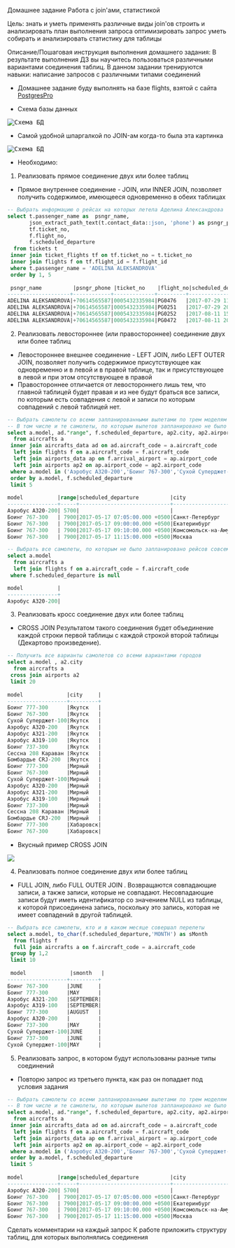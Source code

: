 Домашнее задание
Работа с join'ами, статистикой

Цель:
знать и уметь применять различные виды join'ов
строить и анализировать план выполнения запроса
оптимизировать запрос
уметь собирать и анализировать статистику для таблицы

Описание/Пошаговая инструкция выполнения домашнего задания:
В результате выполнения ДЗ вы научитесь пользоваться
различными вариантами соединения таблиц.
В данном задании тренируются навыки: написание запросов с различными типами соединений

* Домашнее задание буду выполнять на базе flights, взятой с сайта [PostgresPro](https://postgrespro.ru/education/demodb)

* Схема базы данных
<kbd>
  <img src="https://github.com/AleksMinin/otus-pgsql-dba-dev/raw/main/HomeWork_13/images/schema_db.jpg" alt="Схема БД" caption="Схема БД"/>
</kbd>

* Самой удобной шпаргалкой по JOIN-ам когда-то была эта картинка
<kbd>
  <img src="https://github.com/AleksMinin/otus-pgsql-dba-dev/raw/main/HomeWork_13/images/SQL_JOINS.png" alt="Схема БД" caption="Схема БД"/>
</kbd>

* Необходимо:
1. Реализовать прямое соединение двух или более таблиц
* Прямое внутреннее соединение - JOIN, или INNER JOIN, позволяет получить содержимое, имеющееся одновременно в обеих таблицах
```sql
-- Выбрать информацию о рейсах на которых летела Аделина Александрова
select t.passenger_name as  psngr_name,
       json_extract_path_text(t.contact_data::json, 'phone') as psngr_phone,
       tf.ticket_no,
       f.flight_no,
       f.scheduled_departure
  from tickets t  
 inner join ticket_flights tf on tf.ticket_no = t.ticket_no
 inner join flights f on tf.flight_id = f.flight_id
 where t.passenger_name = 'ADELINA ALEKSANDROVA'
 order by 1, 5
 
 psngr_name          |psngr_phone |ticket_no    |flight_no|scheduled_departure          |
--------------------+------------+-------------+---------+-----------------------------+
ADELINA ALEKSANDROVA|+70614565587|0005432335984|PG0476   |2017-07-29 11:45:00.000 +0500|
ADELINA ALEKSANDROVA|+70614565587|0005432335984|PG0251   |2017-07-29 20:05:00.000 +0500|
ADELINA ALEKSANDROVA|+70614565587|0005432335984|PG0252   |2017-08-11 15:05:00.000 +0500|
ADELINA ALEKSANDROVA|+70614565587|0005432335984|PG0472   |2017-08-11 20:30:00.000 +0500|
```

2. Реализовать левостороннее (или правостороннее) соединение двух или более таблиц
* Левостороннее внешнее соединение - LEFT JOIN, либо LEFT OUTER JOIN, позволяет получить содержимое присутствующее как одновременно и в левой и в правой таблице, так и присутствующее в левой и при этом отсутствующее в правой
* Правостороннее отличается от левостороннего лишь тем, что главной таблицей будет правая и из нее будут браться все записи, по которым есть совпадения с левой и записи по которым совпадений с левой таблицей нет.

```sql
-- Выбрать самолеты со всеми запланированными вылетами по трем моделям самолетов, с указанием города и аэропорта назначения.
-- В том числе и те самолеты, по которым вылетов запланировано не было
select a.model, ad."range", f.scheduled_departure, ap2.city, ap2.airport_name
  from aircrafts a
 inner join aircrafts_data ad on ad.aircraft_code = a.aircraft_code
  left join flights f on a.aircraft_code = f.aircraft_code
  left join airports_data ap on f.arrival_airport = ap.airport_code
  left join airports ap2 on ap.airport_code = ap2.airport_code
 where a.model in ('Аэробус A320-200','Боинг 767-300','Сухой Суперджет-100')
 order by a.model, f.scheduled_departure
 limit 5
  
model           |range|scheduled_departure          |city                |airport_name|
----------------+-----+-----------------------------+--------------------+------------+
Аэробус A320-200| 5700|                             |                    |            |
Боинг 767-300   | 7900|2017-05-17 07:05:00.000 +0500|Санкт-Петербург     |Пулково     |
Боинг 767-300   | 7900|2017-05-17 09:00:00.000 +0500|Екатеринбург        |Кольцово    |
Боинг 767-300   | 7900|2017-05-17 09:10:00.000 +0500|Комсомольск-на-Амуре|Хурба       |
Боинг 767-300   | 7900|2017-05-17 11:15:00.000 +0500|Москва              |Домодедово  |  

-- Выбрать все самолеты, по которым не было запланировано рейсов совсем (самолет еще не использовался)
select a.model
  from aircrafts a
  left join flights f on a.aircraft_code = f.aircraft_code
 where f.scheduled_departure is null

model           |
----------------+
Аэробус A320-200|  
``` 

3. Реализовать кросс соединение двух или более таблиц
* CROSS JOIN Результатом такого соединения будет объединение каждой строки первой таблицы с каждой строкой второй таблицы (Декартово произведение).
```sql
-- Получить все варианты самолетов со всеми вариантами городов
select a.model , a2.city 
  from aircrafts a 
 cross join airports a2 
 limit 20
 
model              |city     |
-------------------+---------+
Боинг 777-300      |Якутск   |
Боинг 767-300      |Якутск   |
Сухой Суперджет-100|Якутск   |
Аэробус A320-200   |Якутск   |
Аэробус A321-200   |Якутск   |
Аэробус A319-100   |Якутск   |
Боинг 737-300      |Якутск   |
Сессна 208 Караван |Якутск   |
Бомбардье CRJ-200  |Якутск   |
Боинг 777-300      |Мирный   |
Боинг 767-300      |Мирный   |
Сухой Суперджет-100|Мирный   |
Аэробус A320-200   |Мирный   |
Аэробус A321-200   |Мирный   |
Аэробус A319-100   |Мирный   |
Боинг 737-300      |Мирный   |
Сессна 208 Караван |Мирный   |
Бомбардье CRJ-200  |Мирный   |
Боинг 777-300      |Хабаровск|
Боинг 767-300      |Хабаровск| 
```
* Вкусный пример CROSS JOIN
<kbd>
  <img src="https://github.com/AleksMinin/otus-pgsql-dba-dev/raw/main/HomeWork_13/images/dinner.png"/>
</kbd>

4. Реализовать полное соединение двух или более таблиц
* FULL JOIN, либо FULL OUTER JOIN . Возвращаются совпадающие записи, а также записи, которые не совпадают. Несовпадающие записи будут иметь идентификатор со значением NULL из таблицы, к которой присоединена запись, поскольку это запись, которая не имеет совпадений в другой таблицей.
```sql
-- Выбрать все самолеты, кто и в каком месяце совершал перелеты
select a.model, to_char(f.scheduled_departure,'MONTH') as sMonth
  from flights f
  full join aircrafts a on f.aircraft_code = a.aircraft_code
 group by 1,2 
 limit 10
 
 model              |smonth   |
-------------------+---------+
Боинг 767-300      |JUNE     |
Боинг 777-300      |MAY      |
Аэробус A321-200   |SEPTEMBER|
Аэробус A319-100   |SEPTEMBER|
Боинг 777-300      |AUGUST   |
Аэробус A320-200   |         |
Боинг 737-300      |MAY      |
Сухой Суперджет-100|JUNE     |
Боинг 737-300      |JUNE     |
Сухой Суперджет-100|MAY      |
```

5. Реализовать запрос, в котором будут использованы разные типы соединений
* Повторю запрос из третьего пункта, как раз он попадает под условия задания
```sql
-- Выбрать самолеты со всеми запланированными вылетами по трем моделям самолетов, с указанием города и аэропорта назначения.
-- В том числе и те самолеты, по которым вылетов запланировано не было
select a.model, ad."range", f.scheduled_departure, ap2.city, ap2.airport_name
  from aircrafts a
 inner join aircrafts_data ad on ad.aircraft_code = a.aircraft_code
  left join flights f on a.aircraft_code = f.aircraft_code
  left join airports_data ap on f.arrival_airport = ap.airport_code
  left join airports ap2 on ap.airport_code = ap2.airport_code
 where a.model in ('Аэробус A320-200','Боинг 767-300','Сухой Суперджет-100')
 order by a.model, f.scheduled_departure
 limit 5
  
model           |range|scheduled_departure          |city                |airport_name|
----------------+-----+-----------------------------+--------------------+------------+
Аэробус A320-200| 5700|                             |                    |            |
Боинг 767-300   | 7900|2017-05-17 07:05:00.000 +0500|Санкт-Петербург     |Пулково     |
Боинг 767-300   | 7900|2017-05-17 09:00:00.000 +0500|Екатеринбург        |Кольцово    |
Боинг 767-300   | 7900|2017-05-17 09:10:00.000 +0500|Комсомольск-на-Амуре|Хурба       |
Боинг 767-300   | 7900|2017-05-17 11:15:00.000 +0500|Москва              |Домодедово  |  
```

Сделать комментарии на каждый запрос
К работе приложить структуру таблиц, для которых
выполнялись соединения